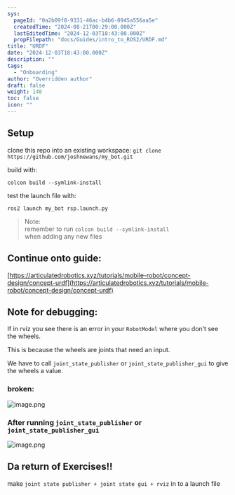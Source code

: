 ```yaml
---
sys:
  pageId: "0a2b09f8-9331-46ac-b4b6-0945a556aa5e"
  createdTime: "2024-08-21T00:29:00.000Z"
  lastEditedTime: "2024-12-03T18:43:00.000Z"
  propFilepath: "docs/Guides/intro_to_ROS2/URDF.md"
title: "URDF"
date: "2024-12-03T18:43:00.000Z"
description: ""
tags:
  - "Onboarding"
author: "Overridden author"
draft: false
weight: 148
toc: false
icon: ""
---
```


## Setup

clone this repo into an existing workspace:
`git clone https://github.com/joshnewans/my_bot.git`

build with:

`colcon build --symlink-install`

test the launch file with:

`ros2 launch my_bot rsp.launch.py`

> Note:  
> remember to run `colcon build --symlink-install`  
> when adding any new files

## Continue onto guide:

[https://articulatedrobotics.xyz/tutorials/mobile-robot/concept-design/concept-urdf](https://articulatedrobotics.xyz/tutorials/mobile-robot/concept-design/concept-urdf)

## Note for debugging:

If in rviz you see there is an error in your `RobotModel` where you don’t see the wheels.

This is because the wheels are joints that need an input. 

We have to call `joint_state_publisher` or `joint_state_publisher_gui` to give the wheels a value.

### broken:

![image.png](https://prod-files-secure.s3.us-west-2.amazonaws.com/d518164a-d88e-44d1-a4ee-3adb3bd8bce0/96a1d089-1f17-4dbf-8563-f2aef56a4d37/image.png?X-Amz-Algorithm=AWS4-HMAC-SHA256&X-Amz-Content-Sha256=UNSIGNED-PAYLOAD&X-Amz-Credential=ASIAZI2LB4663IPGJJFV%2F20250504%2Fus-west-2%2Fs3%2Faws4_request&X-Amz-Date=20250504T160847Z&X-Amz-Expires=3600&X-Amz-Security-Token=IQoJb3JpZ2luX2VjEG8aCXVzLXdlc3QtMiJGMEQCIBfetwj%2FfwFU2oXk0sGIHQf3ZC%2BTmlIoHO5S1ceGq%2FmjAiAk%2F%2BKdi7fFt3vZuKPGqsq%2BhDV56MgBijry%2BNUOHz7BWSr%2FAwgYEAAaDDYzNzQyMzE4MzgwNSIMfjsMeqK20JBC0hlOKtwDo55JPnTbvMMl97Qku1wp5W0Dx2ocVAb2WgfL4ixo8iXbcPRpJfNj%2FUX5OCS32U3yearoIucN77KS5vBO7NHrofpy7tXQ1y7c0zltQtgqvWZ1bBQsIwD5Xxd519pFztgG9eqgZw1zR%2F4pg59bxmYTYkts54cc%2B0z%2FyZh6r29MMRVWBa1%2FOTK2rq%2F%2BZvkbKW52R3BiYgBZbJiL%2Fv1r1aO6LJAur%2FloQ2hhPNrcRyz3S1Ka04h02HKLy6kRVmyGzpl%2F%2BB8n2wT33KjmxdiRu2C0QgfdsCb6WR%2BL4W3R1xGDDWaI7nmbtWRDbwwuwHWVW20Z%2B275N%2Bt7bo%2BwiY8DuUyXv5kLkEdjnGjcnnqaM4I0x%2FxQVDwOaYiMw2xPnIgRUcEdoynVNAt7PIsAo2OnZosdOM579WrmdkLtepoLKYqmLjj7VVFMZNmyYMZR4YGsFf5o3fLH2aQY9VxqMowrINVjSUILF8m4Ao5ok4UMjHiWCn5CWNL8Va25pfLSVxINmUQl3dy%2B8QCDIBVuTFghtG92sfWq3cEJT9BLND7seLcm4i6Z%2FEbahPM9IdT7OMbakr9izxR7kWhA5JwbiJuLd0%2BPTyVB3hk1oKzg8C1ZNB%2BZsLNNw4c2rU8z5HF7l9kwh4jewAY6pgGktXFOnXl8jWIRzgtAv32c4fxl%2FASRyROpD45ToxsylVZNqJnwhfvPoCsG1TE0%2FcOWGOqUXS%2F5mkow4mO6UYnyCBbV73XkBYTw9MRUJmDEwG3YVzxWJhVhmrKDV46%2FWKK4QnRo5hu%2F%2Fn2fG3zApAyBAE%2FS%2FCZWpJfuhZ2Ga2G26sU%2BPgw4lf5UsoDOd4%2BkHj1LufpWvcfdINH4btKwNx0EADbmOYua&X-Amz-Signature=4598e5c6c53ad2eb33da3a11b9b61791c3f68a55b1658bbd611769946d820c8c&X-Amz-SignedHeaders=host&x-id=GetObject)

### After running `joint_state_publisher` or `joint_state_publisher_gui`

![image.png](https://prod-files-secure.s3.us-west-2.amazonaws.com/d518164a-d88e-44d1-a4ee-3adb3bd8bce0/130c99c7-1b0b-4031-9953-844fc3950ff4/image.png?X-Amz-Algorithm=AWS4-HMAC-SHA256&X-Amz-Content-Sha256=UNSIGNED-PAYLOAD&X-Amz-Credential=ASIAZI2LB4663IPGJJFV%2F20250504%2Fus-west-2%2Fs3%2Faws4_request&X-Amz-Date=20250504T160847Z&X-Amz-Expires=3600&X-Amz-Security-Token=IQoJb3JpZ2luX2VjEG8aCXVzLXdlc3QtMiJGMEQCIBfetwj%2FfwFU2oXk0sGIHQf3ZC%2BTmlIoHO5S1ceGq%2FmjAiAk%2F%2BKdi7fFt3vZuKPGqsq%2BhDV56MgBijry%2BNUOHz7BWSr%2FAwgYEAAaDDYzNzQyMzE4MzgwNSIMfjsMeqK20JBC0hlOKtwDo55JPnTbvMMl97Qku1wp5W0Dx2ocVAb2WgfL4ixo8iXbcPRpJfNj%2FUX5OCS32U3yearoIucN77KS5vBO7NHrofpy7tXQ1y7c0zltQtgqvWZ1bBQsIwD5Xxd519pFztgG9eqgZw1zR%2F4pg59bxmYTYkts54cc%2B0z%2FyZh6r29MMRVWBa1%2FOTK2rq%2F%2BZvkbKW52R3BiYgBZbJiL%2Fv1r1aO6LJAur%2FloQ2hhPNrcRyz3S1Ka04h02HKLy6kRVmyGzpl%2F%2BB8n2wT33KjmxdiRu2C0QgfdsCb6WR%2BL4W3R1xGDDWaI7nmbtWRDbwwuwHWVW20Z%2B275N%2Bt7bo%2BwiY8DuUyXv5kLkEdjnGjcnnqaM4I0x%2FxQVDwOaYiMw2xPnIgRUcEdoynVNAt7PIsAo2OnZosdOM579WrmdkLtepoLKYqmLjj7VVFMZNmyYMZR4YGsFf5o3fLH2aQY9VxqMowrINVjSUILF8m4Ao5ok4UMjHiWCn5CWNL8Va25pfLSVxINmUQl3dy%2B8QCDIBVuTFghtG92sfWq3cEJT9BLND7seLcm4i6Z%2FEbahPM9IdT7OMbakr9izxR7kWhA5JwbiJuLd0%2BPTyVB3hk1oKzg8C1ZNB%2BZsLNNw4c2rU8z5HF7l9kwh4jewAY6pgGktXFOnXl8jWIRzgtAv32c4fxl%2FASRyROpD45ToxsylVZNqJnwhfvPoCsG1TE0%2FcOWGOqUXS%2F5mkow4mO6UYnyCBbV73XkBYTw9MRUJmDEwG3YVzxWJhVhmrKDV46%2FWKK4QnRo5hu%2F%2Fn2fG3zApAyBAE%2FS%2FCZWpJfuhZ2Ga2G26sU%2BPgw4lf5UsoDOd4%2BkHj1LufpWvcfdINH4btKwNx0EADbmOYua&X-Amz-Signature=d547c2be64857a64bd6dbe2da64d5c5e4a3b0234c585d65cf20e1cd9a0ec9525&X-Amz-SignedHeaders=host&x-id=GetObject)

## Da return of Exercises!!

make `joint state publisher + joint state gui + rviz` in to a launch file
